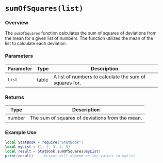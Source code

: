# `sumOfSquares(list)`

### Overview

The `sumOfSquares` function calculates the sum of squares of deviations from the mean for a given list of numbers. The function utilizes the mean of the list to calculate each deviation.

### Parameters

| Parameter | Type  | Description                        |
|-----------|-------|------------------------------------|
| `list`    | table | A list of numbers to calculate the sum of squares for. |

### Returns

| Type   | Description                                   |
|--------|-----------------------------------------------|
| number | The sum of squares of deviations from the mean. |

### Example Use

```lua
local StatBook = require("StatBook")
local myList = {1, 2, 3, 4, 5}
local result = StatBook.sumOfSquares(myList)
print(result)  -- Output will depend on the values in myList
```